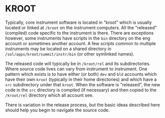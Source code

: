 # KROOT

Typically, core instrument software is located in "kroot" which is usually located or linked at `/kroot` on the instrument computers.  All the "released" (compiled) code specific to the instrument is there.  There are exceptions however, some instruments have scripts in the `bin` directory on the eng account or sometimes another account.  A few scripts common to multiple instruments may be located on a shared directory in `/sol/apps/kroot/summit/instr/bin` (or other symlinked names).

The released code will typically be in `/kroot/rel` and its subdirectories. Where source code lives can vary from instrument to instrument.  One pattern which exists is to have either (or both) `dev` and `bld` accounts which have their own `kroot` (typically in their home directories) and which have a `src` subdirectory under that `kroot`.  When the software is "released", the new code in the `src` directory is compiled (if necessary) and then copied to the `/kroot/rel` directory which all account see.

There is variation in the release process, but the basic ideas described here should help you begin to navigate the source code.
